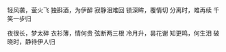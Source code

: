 <!--
title:待伊人
description:破晓时，静待伊人归
template:post
date:2016-09-30 21:34:00
tags:诗歌 爱情 伊人
-->

轻风袭，萤火飞
独斟酒，为伊醉
寂静泪难回
锁深眸，覆情切
分离时，难再续
千笑一步归

<!--more-->

夜很长，梦太碎
衣衫薄，情何贵
弦断两三根
冷月升，昙花谢
知更鸣，何生泪
破晓时，静待伊人归